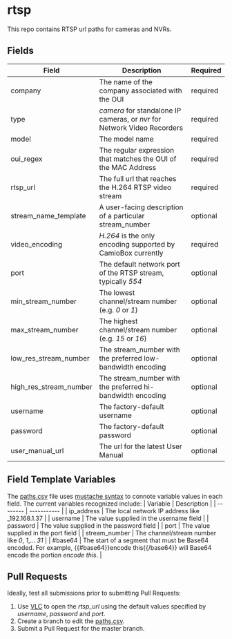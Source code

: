 # rtsp
This repo contains RTSP url paths for cameras and NVRs.

## Fields
| Field | Description | Required |
| ----- | ----------- | -------- |
| company	| The name of the company associated with the OUI | required |
| type | _camera_ for standalone IP cameras, or _nvr_ for Network Video Recorders | required |
model	| The model name | required |
oui_regex	| The regular expression that matches the OUI of the MAC Address | required |
rtsp_url	| The full url that reaches the H.264 RTSP video stream | required |
stream_name_template	| A user-facing description of a particular stream_number | optional |
video_encoding	| _H.264_ is the only encoding supported by CamioBox currently  | required |
port	| The default network port of the RTSP stream, typically _554_ | optional |
min_stream_number	| The lowest channel/stream number (e.g. _0_ or _1_) | optional |
max_stream_number	| The highest channel/stream number (e.g. _15_ or _16_) | optional |
low_res_stream_number	| The stream_number with the preferred low-bandwidth encoding | optional |
high_res_stream_number	| The stream_number with the preferred hi-bandwidth encoding | optional |
username	| The factory-default username | optional |
password	| The factory-default password | optional |
user_manual_url | The url for the latest User Manual | optional |


## Field Template Variables
The [paths.csv](../blob/master/paths.csv) file uses [mustache syntax](https://mustache.github.io/mustache.5.html) to connote variable values in each field. The current variables recognized include:
| Variable | Description |
| -------- | ----------- |
| ip_address | The local network IP address like _192.168.1.37 |
| username | The value supplied in the username field |
| password | The value supplied in the password field |
| port | The value supplied in the port field |
| stream_number | The channel/stream number like _0_, _1_,... _31_ |
| #base64 | The start of a segment that must be Base64 encoded. For example, {{#base64}}encode this{{/base64}} will Base64 encode the portion _encode this_. |

## Pull Requests
Ideally, test all submissions prior to submitting Pull Requests:
1. Use [VLC](https://www.videolan.org/vlc/) to open the _rtsp_url_ using the default values specified by _username_, _password_ and _port_.
2. Create a branch to edit the [paths.csv](../blob/master/paths.csv).
3. Submit a Pull Request for the master branch.

